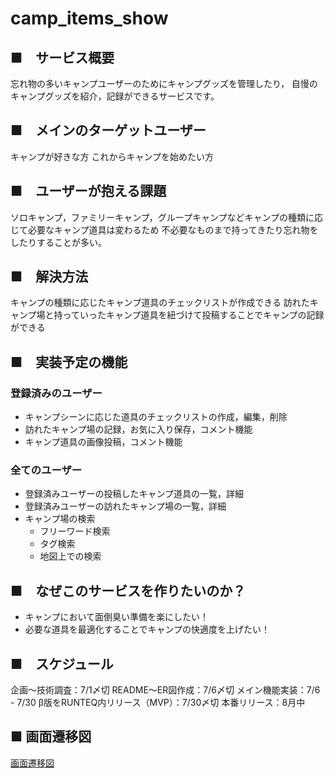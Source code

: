 # camp_items_show

## ■　サービス概要
  忘れ物の多いキャンプユーザーのためにキャンプグッズを管理したり，
  自慢のキャンプグッズを紹介，記録ができるサービスです。

## ■　メインのターゲットユーザー
  キャンプが好きな方
  これからキャンプを始めたい方　

## ■　ユーザーが抱える課題
  ソロキャンプ，ファミリーキャンプ，グループキャンプなどキャンプの種類に応じて必要なキャンプ道具は変わるため
  不必要なものまで持ってきたり忘れ物をしたりすることが多い。

## ■　解決方法
  キャンプの種類に応じたキャンプ道具のチェックリストが作成できる
  訪れたキャンプ場と持っていったキャンプ道具を紐づけて投稿することでキャンプの記録ができる

## ■　実装予定の機能
### 登録済みのユーザー
  - キャンプシーンに応じた道具のチェックリストの作成，編集，削除
  - 訪れたキャンプ場の記録，お気に入り保存，コメント機能
  - キャンプ道具の画像投稿，コメント機能
### 全てのユーザー
  - 登録済みユーザーの投稿したキャンプ道具の一覧，詳細
  - 登録済みユーザーの訪れたキャンプ場の一覧，詳細
  - キャンプ場の検索
    - フリーワード検索
    - タグ検索
    - 地図上での検索

## ■　なぜこのサービスを作りたいのか？
  - キャンプにおいて面倒臭い準備を楽にしたい！
  - 必要な道具を最適化することでキャンプの快適度を上げたい！

## ■　スケジュール
  企画〜技術調査：7/1〆切
  README〜ER図作成：7/6〆切
  メイン機能実装：7/6 - 7/30
  β版をRUNTEQ内リリース（MVP）：7/30〆切
  本番リリース：8月中

## ■ 画面遷移図
  [画面遷移図](https://www.figma.com/file/M8oRK27PE1Le4l0L2S41uP/%E3%83%9D%E3%83%BC%E3%83%88%E3%83%95%E3%82%A9%E3%83%AA%E3%82%AA%E7%94%BB%E9%9D%A2%E9%81%B7%E7%A7%BB%E5%9B%B3?node-id=0%3A1)
